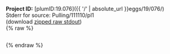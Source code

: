 **Project ID:** [plumID:19.076]({{ '/' | absolute_url }}eggs/19/076/)  
Stderr for source:  Pulling/111110/pl1   
(download [zipped raw stdout](pl1.plumed.stdout.txt.zip))  
{% raw %}
<pre>
</pre>
{% endraw %}

